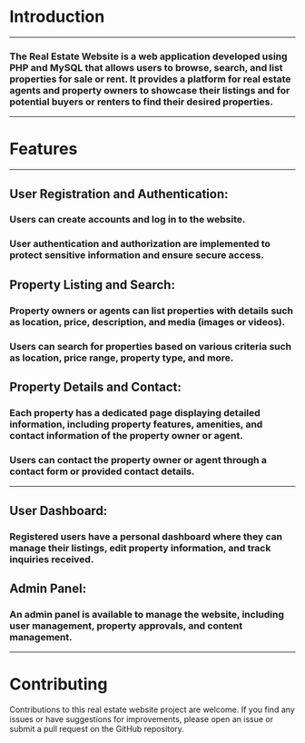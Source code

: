 
# Introduction
---
### The Real Estate Website is a web application developed using PHP and MySQL that allows users to browse, search, and list properties for sale or rent. It provides a platform for real estate agents and property owners to showcase their listings and for potential buyers or renters to find their desired properties.
---
# Features
---
## User Registration and Authentication:

### Users can create accounts and log in to the website.

### User authentication and authorization are implemented to protect sensitive information and ensure secure access.

## Property Listing and Search:

### Property owners or agents can list properties with details such as location, price, description, and media (images or videos).

### Users can search for properties based on various criteria such as location, price range, property type, and more.

## Property Details and Contact:

### Each property has a dedicated page displaying detailed information, including property features, amenities, and contact information of the property owner or agent.
### Users can contact the property owner or agent through a contact form or provided contact details.
---
## User Dashboard:

### Registered users have a personal dashboard where they can manage their listings, edit property information, and track inquiries received.
## Admin Panel:

### An admin panel is available to manage the website, including user management, property approvals, and content management.
---
# Contributing

Contributions to this real estate website project are welcome. If you find any issues or have suggestions for improvements, please open an issue or submit a pull request on the GitHub repository.
